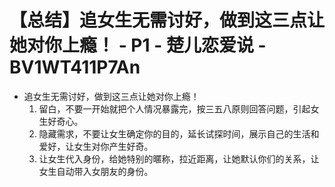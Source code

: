 # 【总结】追女生无需讨好，做到这三点让她对你上瘾！ - P1 - 楚儿恋爱说 - BV1WT411P7An

-   追女生无需讨好，做到这三点让她对你上瘾！
    1.  留白，不要一开始就把个人情况暴露完，按三五八原则回答问题，引起女生好奇心。
    2.  隐藏需求，不要让女生确定你的目的，延长试探时间，展示自己的生活和爱好，让女生对你产生好奇。
    3.  让女生代入身份，给她特别的暱称，拉近距离，让她默认你们的关系，让女生自动带入女朋友的身份。